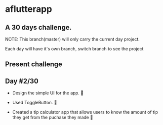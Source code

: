 # aflutterapp

## A 30 days challenge.

NOTE: This branch(master) will only carry the current day project.

Each day will have it's own branch, switch branch to see the project

## Present challenge

## Day #2/30

- Design the simple UI for the app. 🔧

- Used ToggleButton. 📘

- Created a tip calculator app that allows users to know the amount of tip they get from the puchase they made 💯

